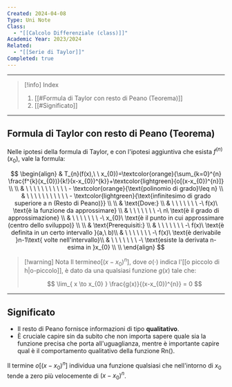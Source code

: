 ```yaml
---
Created: 2024-04-08
Type: Uni Note
Class:
  - "[[Calcolo Differenziale (class)]]"
Academic Year: 2023/2024
Related:
  - "[[Serie di Taylor]]"
Completed: true
---
```

---

>[!info] Index
>1. [[#Formula di Taylor con resto di Peano (Teorema)]]
>2. [[#Significato]]

---
## Formula di Taylor con resto di Peano (Teorema)

Nelle ipotesi della formula di Taylor, e con l'ipotesi aggiuntiva che esista $f^{(n)}(x_{0})$, vale la formula:

$$
\begin{align}
& T_{n}(f(x),\ \ x_{0})=\textcolor{orange}{\sum_{k=0}^{n} \frac{f^{k}(x_{0})}{k!}(x-x_{0})^{k}}+\textcolor{lightgreen}{o[(x-x_{0})^{n}]} \\ \\
& \ \ \ \ \ \ \ \ \ \ \ - \textcolor{orange}{\text{polinomio di grado}\leq n} \\ 
& \ \ \ \ \ \ \ \ \ \ \ - \textcolor{lightgreen}{\text{infinitesimo di grado superiore a n (Resto di Peano)}} \\ \\
& \text{Dove:} \\
& \ \ \ \ \ \ \ -\ f(x)\ \text{è la funzione da approssimare} \\
& \ \ \ \ \ \ \ -\ n\ \text{è il grado di approssimazione} \\
& \ \ \ \ \ \ \ -\ x_{0}\ \text{è il punto in cui approssimare (centro dello sviluppo)} \\ \\
& \text{Prerequisiti:} \\
& \ \ \ \ \ \ \ -\ f(x)\ \text{è definita in un certo intervallo }(a,\ b)\\
& \ \ \ \ \ \ \ -\ f(x)\ \text{è derivabile }n-1\text{ volte nell'intervallo}\\
& \ \ \ \ \ \ \ -\ \text{esiste la derivata n-esima in }x_{0} \\ \\
\end{align}
$$

>[!warning] Nota
>Il termine$o[(x-x_{0})^{n}]$, dove $o(\cdot)$ indica l'[[o piccolo di h|o-piccolo]], è dato da una qualsiasi funzione $g(x)$ tale che:
>
>$$
>\lim_{ x \to x_{0} } \frac{g(x)}{(x-x_{0})^{n}} = 0
>$$

---
## Significato

- Il resto di Peano fornisce informazioni di tipo **qualitativo**. 
- È cruciale capire sin da subito che non importa sapere quale sia la funzione precisa che porta all'uguaglianza, mentre è importante capire qual è il comportamento qualitativo della funzione Rn().

Il termine $o[(x-x_{0})^{n}]$ individua una funzione qualsiasi che nell'intorno di $x_{0}$ tende a zero più velocemente di $(x-x_{0})^{n}$.
